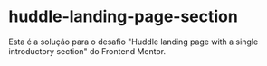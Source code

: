 # huddle-landing-page-section
 Esta é a solução para o desafio "Huddle landing page with a single introductory section" do Frontend Mentor.
